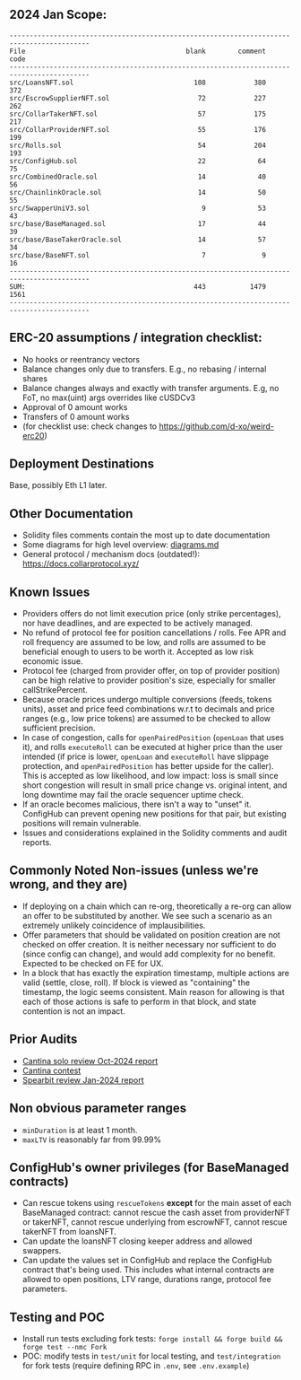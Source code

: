 ## 2024 Jan Scope:

```
------------------------------------------------------------------------------------------
File                                        blank        comment           code
------------------------------------------------------------------------------------------
src/LoansNFT.sol                              108            380            372
src/EscrowSupplierNFT.sol                      72            227            262
src/CollarTakerNFT.sol                         57            175            217
src/CollarProviderNFT.sol                      55            176            199
src/Rolls.sol                                  54            204            193
src/ConfigHub.sol                              22             64             75
src/CombinedOracle.sol                         14             40             56
src/ChainlinkOracle.sol                        14             50             55
src/SwapperUniV3.sol                            9             53             43
src/base/BaseManaged.sol                       17             44             39
src/base/BaseTakerOracle.sol                   14             57             34
src/base/BaseNFT.sol                            7              9             16
------------------------------------------------------------------------------------------
SUM:                                          443           1479           1561
------------------------------------------------------------------------------------------
```

## ERC-20 assumptions / integration checklist: 
- No hooks or reentrancy vectors
- Balance changes only due to transfers. E.g., no rebasing / internal shares
- Balance changes always and exactly with transfer arguments. E.g, no FoT, no max(uint) args overrides like cUSDCv3
- Approval of 0 amount works
- Transfers of 0 amount works
- (for checklist use: check changes to https://github.com/d-xo/weird-erc20)

## Deployment Destinations
Base, possibly Eth L1 later.

## Other Documentation
- Solidity files comments contain the most up to date documentation 
- Some diagrams for high level overview: [diagrams.md](diagrams.md) 
- General protocol / mechanism docs (outdated!): https://docs.collarprotocol.xyz/

## Known Issues
- Providers offers do not limit execution price (only strike percentages), nor have deadlines, and are expected to be actively managed.
- No refund of protocol fee for position cancellations / rolls. Fee APR and roll frequency are assumed to be low, and rolls are assumed to be beneficial enough to users to be worth it. Accepted as low risk economic issue.
- Protocol fee (charged from provider offer, on top of provider position) can be high relative to provider position's size, especially for smaller callStrikePercent.  
- Because oracle prices undergo multiple conversions (feeds, tokens units), asset and price feed combinations w.r.t to decimals and price ranges (e.g., low price tokens) are assumed to be checked to allow sufficient precision.
- In case of congestion, calls for `openPairedPosition` (`openLoan` that uses it), and rolls `executeRoll` can be executed at higher price than the user intended (if price is lower, `openLoan` and `executeRoll` have slippage protection, and `openPairedPosition` has better upside for the caller). This is accepted as low likelihood, and low impact: loss is small since short congestion will result in small price change vs. original intent, and long downtime may fail the oracle sequencer uptime check.
- If an oracle becomes malicious, there isn't a way to "unset" it. ConfigHub can prevent opening new positions for that pair, but existing positions will remain vulnerable.
- Issues and considerations explained in the Solidity comments and audit reports.
 
## Commonly Noted Non-issues (unless we're wrong, and they are)
- If deploying on a chain which can re-org, theoretically a re-org can allow an offer to be substituted by another. We see such a scenario as an extremely unlikely coincidence of implausibilities.
- Offer parameters that should be validated on position creation are not checked on offer creation. It is neither necessary nor sufficient to do (since config can change), and would add complexity for no benefit. Expected to be checked on FE for UX.
- In a block that has exactly the expiration timestamp, multiple actions are valid (settle, close, roll). If block is viewed as "containing" the timestamp, the logic seems consistent. Main reason for allowing is that each of those actions is safe to perform in that block, and state contention is not an impact.

## Prior Audits
- [Cantina solo review Oct-2024 report](../audits/2024-oct-cantinacode-solo-1.pdf)
- [Cantina contest](../audits/2024-dec-cantina-competition.pdf)
- [Spearbit review Jan-2024 report](../audits/report-spearbit-collar-protocol-1226.pdf)

## Non obvious parameter ranges
- `minDuration` is at least 1 month.
- `maxLTV` is reasonably far from 99.99% 

## ConfigHub's owner privileges (for BaseManaged contracts)
- Can rescue tokens using `rescueTokens` **except** for the main asset of each BaseManaged contract: cannot rescue the cash asset from providerNFT or takerNFT, cannot rescue underlying from escrowNFT, cannot rescue takerNFT from loansNFT.
- Can update the loansNFT closing keeper address and allowed swappers.
- Can update the values set in ConfigHub and replace the ConfigHub contract that's being used. This includes what internal contracts are allowed to open positions, LTV range, durations range, protocol fee parameters.

## Testing and POC
- Install run tests excluding fork tests: `forge install && forge build && forge test --nmc Fork`
- POC: modify tests in `test/unit` for local testing, and `test/integration` for fork tests (require defining RPC in `.env`, see `.env.example`)
